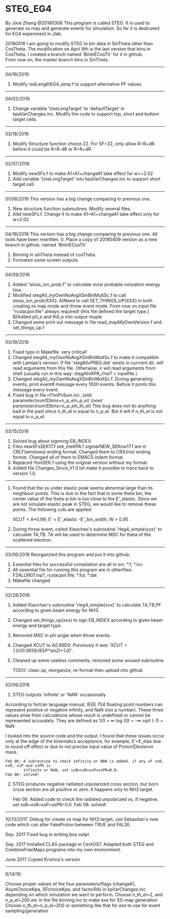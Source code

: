 # STEG_EG4
By Jixie Zhang @20180306
This program is called STEG. It is used to generate xs map and generate events
for simulation. So far it is dedicated for EG4 experiment in Jlab.

20180416
I am going to modify STEG to bin data in SinTheta other than CosTheta.
The modification on April 9th is the last version that bins in CosTheta.
I created a branch named 'BinInECosTh' for it in github.  
From now on, the master branch bins in SinTheta.

---------------------------------------------------------------------
04/16/2019
1. Modify radLengthEG4_simp.f to support alternative PF values.

---------------------------------------------------------------------
04/02/2019
1. Change variable 'UseLongTarget' to 'defaultTarget' in kpaVarChanges.inc. 
   Modify the code to support top, short and bottom target cells.

---------------------------------------------------------------------
03/18/2019
1. Modify Structure function choice 22. For SF=22, only allow R=R+dR.
   before it could be R=R-dR or R=R+dR.

---------------------------------------------------------------------
02/07/2019
1. Modify newSFs.f to make A1=A1+changeA1 take effect for w>=2.02
2. Add variable 'UseLongTarget' into kpaVarChanges.inc to support short target cell.

---------------------------------------------------------------------
01/08/2019
This version has a big change comparing to previous one. 
1. New structure function subroutines. Modify several files.
2. Add newSFs.f. Change it to  make A1=A1+changeA1 take effect only for w<2.02

---------------------------------------------------------------------
04/16/2018
This version has a big change comparing to previous one. All tools have been
rewritten.
0. Place a copy of 20180409 version as a new branch in github, named 'BinInECosTh'
1. Binning in sinTheta instead of cosTheta.
2. Formated some screen outputs

---------------------------------------------------------------------
04/09/2018
1. Added "eloss_ion_prob.f" to calculate most probable ionization energy loss.
2. Modified stegAll_myOwnNoAvgXSinBinMultSc.f to call eloss_ion_prob(XXX):
   A)Need to call SET_THINGS_UP(XXX) in both creating xs map mode and throw event mode.
   From now on input file "rcslacpol.file" always required! (this file defined
   the target type.)
   B)Added p0_e and th0_e into output ntuple   
3. Changed some print out message in file read_mapMyOwnVersion.f and set_things_up.f
  
---------------------------------------------------------------------
03/19/2018
1. Fixed typo in Makefile. very critical!
2. Changed stegAll_myOwnNoAvgXSinBinMultSc.f to make it compatible with Lamiaa's version.
   If file 'stegAllvPREG.dat' exists in currrent dir, will read arguments from this file.
   Otherwise, ir will read arguments from shell (usually run in this way: 
   stegAllvKPA_rhel7 < inputfile )
3. Changed stegAll_myOwnNoAvgXSinBinMultSc.f. During generating events, print event# 
   message every 1000 events. Before it prints this message every event.
4. Fixed bug in file nThnPnSum.inc. 
 (old)      parameter(num1Dbins=n_p_el*n_p_el)
 (new)      parameter(num1Dbins=n_p_el*n_th_el)
   This bug does not do anything bad in the past since n_th_el is equal to n_p_el. But it will
   if n_th_el is not equal to n_p_el.

---------------------------------------------------------------------
03/15/2018
1. Solved bug about signning EB_INDEX. 
2. Files newSFsSEK17.f sek_meKPA.f sigmarNEW_SEKnw17.f are in CRLF(windows) ending format, 
   Changed them to CR(Unix) ending format. Changed all of them to EMACS indent format.
3. Replaced YoniSEK.f using the original version without my format.
4. Added file Changes_Since_V1.0.txt make it possible to trace back to version 1.0. 

---------------------------------------------------------------------
1. Found that the xs under elastic peak seems abnormal large than its neighbour points.
This is due to the fact that in some theta bin, the center value of the theta-p bin is too close to the
E'_elastic. Since we are not simulate elastic peak in STEG, we would like to remove these points.
The following cuts are applied:

    XCUT < A*0.99; 
    E' < E'_elastic -E'_bin_width; 
    W > 0.95 .

2. During throw event, called Xiaochao's subroutine 'rleg4_simple(xxx)' to calculate TA,TB.
TA will be used to determine MSC for theta of the scattered electron. 

---------------------------------------------------------------------
03/06/2018
Reorganzied this program  and put it into github.

1. Essential files for successful compilation are all in src: *.f, *.inc
2. All essential file for running this program are in otherfiles:
 F2ALLM07.inp?, rcslacpol.file, *.ful, *.dat
3. Makefile changed   


---------------------------------------------------------------------
02/28/2018:
1. Added Xiaochao's subroutine 'rleg4_simple(xxx)' to calculate TA,TB,PF according to 
   given beam energy for NH3.
2. Changed set_things_up(xxx) to sign EB_INDEX according to given beam energy and target type.
3. Removed MSC in phi angle when throw events.
4. Changed XCUT to A*0.99D0. Previously it was 'XCUT = 1.0/(0.0658/(E*EP*sin2)+1.0)'.
5. Cleaned up some useless comments, removed some unused subroutine.

   TODO: clean up, reorganize, re-format then upload into github

---------------------------------------------------------------------
02/06/2018

1. STEG outputs 'infinite' or 'NAN' occasionally

According to fortran language manual, IEEE 754 floating point numbers can represent positive 
or negative infinity, and NaN (not a number). 
These three values arise from calculations whose result is undefined or cannot be represented 
accurately. They are defined as
  1/0 = ∞
  log (0) = -∞
  sqrt (-1) = NaN

I looked into the source code and the output. I found that these issues occur only at the edge of 
the kinematics acceptance, for example, E'>E_elas due to round off effect or due to not precise 
input value of Proton|Deuteron mass.  

	Feb 06: A subroutine to check infinity or NAN is added. if any of xsB, xsR, xsP and xsPR is 
	        infinite or NaN, set xsB=xsR=xsP=xsPR=0.0.
	Feb 06: solved!

2. STEG produces negative radiated unpolarized cross section, but born cross section are all 
   positive or zero. It happens only to NH3 target.

	Feb 06: Added code to check the radiated unpolarized xs, if negative, set xsB=xsR=xsP=xsPR=0.0.
	Feb 06: solved!

---------------------------------------------------------------------

10/13/2017: Debug for create xs map for NH3 target, use Sebastian's new code which can 
    alter FakeProton between TRUE and FALSE. 
	
Sep. 2017 Fixed bug in writing bos outpt

Sep. 2017 Installed CLAS package in CentOS7. Adapted both STEG and CombineFracMaps programs into my own environment.

June 2017 Copied Krishna's version 


---------------------------------------------------------------------
8/14/16:

Choose proper values of the four parameters/flags (changeA1, AsymChoiceKpa, SFchoiceKpa, and 
       factorRA) in kpVarChanges.inc depending on which simulation we want to perform.
Choose n_th_el=2, and n_p_el=200 etc in the file binning.inc to make exe for XS-map generation
Choose n_th_el=n_p_el=200 or something like that for exe to use for event sampling/generation


